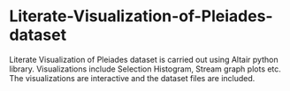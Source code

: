 # Literate-Visualization-of-Pleiades-dataset
Literate Visualization of Pleiades dataset is carried out using Altair python library. Visualizations include Selection Histogram, Stream graph plots etc. The visualizations are interactive and the dataset files are included.
